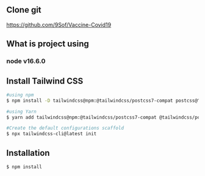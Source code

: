 ## Clone git 
https://github.com/9Sof/Vaccine-Covid19

## What is project using
### node v16.6.0

## Install Tailwind CSS
```bash
#using npm
$ npm install -D tailwindcss@npm:@tailwindcss/postcss7-compat postcss@^7 autoprefixer@^9

#using Yarn
$ yarn add tailwindcss@npm:@tailwindcss/postcss7-compat @tailwindcss/postcss7-compat postcss@^7 autoprefixer@^9 -D 

#Create the default configurations scaffold
$ npx tailwindcss-cli@latest init
```

## Installation
```bash
$ npm install
```
